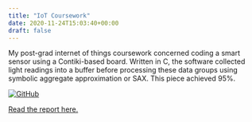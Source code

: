 ```yaml
---
title: "IoT Coursework"
date: 2020-11-24T15:03:40+00:00
draft: false
---
```


My post-grad internet of things coursework concerned coding a smart sensor using a Contiki-based board. Written in C, the software collected light readings into a buffer before processing these data groups using symbolic aggregate approximation or SAX. This piece achieved 95%.

[![GitHub](https://img.shields.io/badge/github-%23121011.svg?style=for-the-badge&logo=github&logoColor=white)](https://github.com/Sarsoo/IoT-Labs)

[Read the report here.](report.pdf)